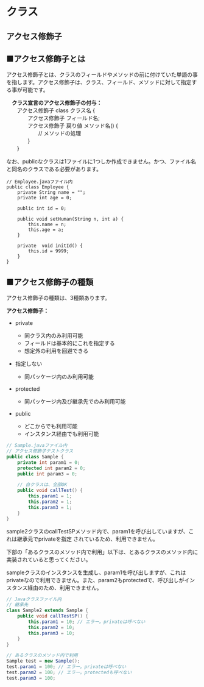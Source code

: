 # クラス
## アクセス修飾子

## ■アクセス修飾子とは
アクセス修飾子とは、クラスのフィールドやメソッドの前に付けていた単語の事を指します。アクセス修飾子は、クラス、フィールド、メソッドに対して指定する事が可能です。

　**クラス宣言のアクセス修飾子の付与：**    
　　アクセス修飾子 class クラス名 {  
　　　　アクセス修飾子 フィールド名;    
　　　　アクセス修飾子 戻り値 メソッド名() {    
　　　　　　// メソッドの処理    
　　　　}  
　　}  

なお、publicなクラスは1ファイルに1つしか作成できません。かつ、ファイル名と同名のクラスである必要があります。  

```
// Employee.javaファイル内
public class Employee {
    private String name = "";
    private int age = 0;

    public int id = 0;

    public void setHuman(String n, int a) {
        this.name = n;
        this.age = a;
    }

    private  void initId() {
        this.id = 9999;
    }
}
```


## ■アクセス修飾子の種類

アクセス修飾子の種類は、3種類あります。

**アクセス修飾子：**
* private
  * 同クラス内のみ利用可能
  * フィールドは基本的にこれを指定する
  * 想定外の利用を回避できる

* 指定しない
  * 同パッケージ内のみ利用可能

* protected
  * 同パッケージ内及び継承先でのみ利用可能

* public
  * どこからでも利用可能
  * インスタンス経由でも利用可能

```java
// Sample.javaファイル内
// アクセス修飾子テストクラス
public class Sample {
    private int param1 = 0;
    protected int param2 = 0;
    public int param3 = 0;

    // 自クラスは、全部OK
    public void callTest() {
        this.param1 = 1;
        this.param2 = 1;
        this.param3 = 1;
    }
}
```
  sample2クラスのcallTestSPメソッド内で、param1を呼び出していますが、これは継承元でprivateを指定
  されているため、利用できません。

  下部の「あるクラスのメソッド内で利用」以下は、とあるクラスのメソッド内に実装されていると思ってください。

  sampleクラスのインスタンスを生成し、param1を呼び出しますが、これはprivateなので利用できません。また、param2もprotectedで、呼び出しがインスタンス経由のため、利用できません。

```java
// Javaクラスファイル内
// 継承先
class Sample2 extends Sample {
    public void callTestSP() {
        this.param1 = 10; // エラー。privateは呼べない
        this.param2 = 10;
        this.param3 = 10;
    }
}

// あるクラスのメソッド内で利用
Sample test = new Sample();
test.param1 = 100; // エラー。privateは呼べない
test.param2 = 100; // エラー。protectedも呼べない
test.param3 = 100;
```
